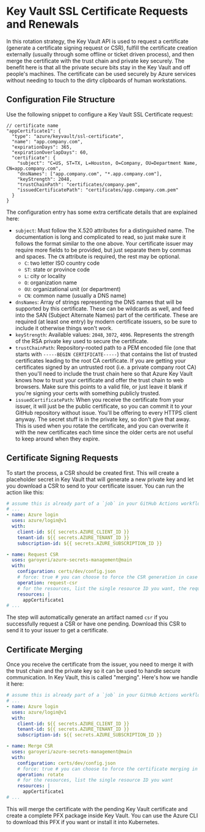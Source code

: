 # Key Vault SSL Certificate Requests and Renewals

In this rotation strategy, the Key Vault API is used to request a certificate (generate a certificate signing request or CSR), fulfill the certificate creation externally (usually through some offline or ticket driven process), and then merge the certificate with the trust chain and private key securely. The benefit here is that all the private secure bits stay in the Key Vault and off people's machines. The certificate can be used securely by Azure services without needing to touch to the dirty clipboards of human workstations.

## Configuration File Structure

Use the following snippet to configure a Key Vault SSL Certificate request:

```jsonc
// certificate name
"appCertificate1": {
  "type": "azure/keyvault/ssl-certificate",
  "name": "app.company.com",
  "expirationDays": 365,
  "expirationOverlapDays": 60,
  "certificate": {
    "subject": "C=US, ST=TX, L=Houston, O=Company, OU=Department Name, CN=app.company.com",
    "dnsNames": ["app.company.com", "*.app.company.com"],
    "keyStrength": 2048,
    "trustChainPath": "certificates/company.pem",
    "issuedCertificatePath": "certificates/app.company.com.pem"
  }
}
```

The configuration entry has some extra certificate details that are explained here:

- `subject`: Must follow the X.520 attributes for a distinguished name. The documentation is long and complicated to read, so just make sure it follows the format similar to the one above. Your certificate issuer may require more fields to be provided, but just separate them by commas and spaces. The `CN` attribute is required, the rest may be optional.
  - `C`: two letter ISO country code
  - `ST`: state or province code
  - `L`: city or locality
  - `O`: organization name
  - `OU`: organizational unit (or department)
  - `CN`: common name (usually a DNS name)
- `dnsNames`: Array of strings representing the DNS names that will be supported by this certificate. These can be wildcards as well, and feed into the SAN (Subject Alternate Names) part of the certificate. These are required (at least one entry) by modern certificate issuers, so be sure to include it otherwise things won't work.
- `keyStrength`: Available values: `2048`, `3072`, `4096`. Represents the strength of the RSA private key used to secure the certificate.
- `trustChainPath`: Repository-rooted path to a PEM encoded file (one that starts with `-----BEGIN CERTIFICATE-----`) that contains the list of trusted certificates leading to the root CA certificate. If you are getting your certificates signed by an untrusted root (i.e. a private company root CA) then you'll need to include the trust chain here so that Azure Key Vault knows how to trust your certificate and offer the trust chain to web browsers. Make sure this points to a valid file, or just leave it blank if you're signing your certs with something publicly trusted.
- `issuedCertificatePath`: When you receive the certificate from your issuer, it will just be the public certificate, so you can commit it to your GitHub repository without issue. You'll be offering to every HTTPS client anyway. The secret stuff is in the private key, so don't give that away. This is used when you rotate the certificate, and you can overwrite it with the new certificates each time since the older certs are not useful to keep around when they expire.

## Certificate Signing Requests

To start the process, a CSR should be created first. This will create a placeholder secret in Key Vault that will generate a new private key and let you download a CSR to send to your certificate issuer. You can run the action like this:

```yaml
# assume this is already part of a `job` in your GitHub Actions workflow
# ...
- name: Azure login
  uses: azure/login@v1
  with:
    client-id: ${{ secrets.AZURE_CLIENT_ID }}
    tenant-id: ${{ secrets.AZURE_TENANT_ID }}
    subscription-id: ${{ secrets.AZURE_SUBSCRIPTION_ID }}

- name: Request CSR
  uses: garoyeri/azure-secrets-management@main
  with:
    configuration: certs/dev/config.json
    # force: true # you can choose to force the CSR generation in case you need to rotate early
    operation: request-csr
    # for the resources, list the single resource ID you want, the request CSR operation only works on one
    resources: |
      appCertificate1
# ...
```

The step will automatically generate an artifact named `csr` if you successfully request a CSR or have one pending. Download this CSR to send it to your issuer to get a certificate.

## Certificate Merging

Once you receive the certificate from the issuer, you need to merge it with the trust chain and the private key so it can be used to handle secure communication. In Key Vault, this is called "merging". Here's how we handle it here:

```yaml
# assume this is already part of a `job` in your GitHub Actions workflow
# ...
- name: Azure login
  uses: azure/login@v1
  with:
    client-id: ${{ secrets.AZURE_CLIENT_ID }}
    tenant-id: ${{ secrets.AZURE_TENANT_ID }}
    subscription-id: ${{ secrets.AZURE_SUBSCRIPTION_ID }}

- name: Merge CSR
  uses: garoyeri/azure-secrets-management@main
  with:
    configuration: certs/dev/config.json
    # force: true # you can choose to force the certificate merging in case you need to rotate early
    operation: rotate
    # for the resources, list the single resource ID you want
    resources: |
      appCertificate1
# ...
```

This will merge the certificate with the pending Key Vault certificate and create a complete PFX package inside Key Vault. You can use the Azure CLI to download this PFX if you want or install it into Kubernetes.
